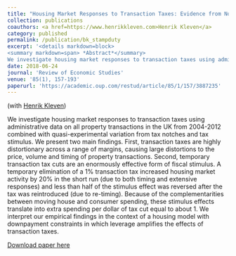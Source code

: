 ```yaml
---
title: "Housing Market Responses to Transaction Taxes: Evidence from Notches and Stimulus in the UK"
collection: publications
coauthors: <a href=https://www.henrikkleven.com>Henrik Kleven</a>
category: published
permalink: /publication/bk_stampduty
excerpt: '<details markdown=block>
<summary markdown=span> *Abstract*</summary> 
We investigate housing market responses to transaction taxes using administrative data on all property transactions in the UK from 2004-2012 combined with quasi-experimental variation from tax notches and tax stimulus. We present two main findings. First, transaction taxes are highly distortionary across a range of margins, causing large distortions to the price, volume and timing of property transactions. Second, temporary transaction tax cuts are an enormously effective form of fiscal stimulus. A temporary elimination of a 1% transaction tax increased housing market activity by 20% in the short run (due to both timing and extensive responses) and less than half of the stimulus effect was reversed after the tax was reintroduced (due to re-timing). Because of the complementarities between moving house and consumer spending, these stimulus effects translate into extra spending per dollar of tax cut equal to about 1. We interpret our empirical findings in the context of a housing model with downpayment constraints in which leverage amplifies the effects of transaction taxes.'
date: 2018-06-24
journal: 'Review of Economic Studies'
venue: '85(1), 157-193'
paperurl: 'https://academic.oup.com/restud/article/85/1/157/3887235'
---
```

(with [Henrik Kleven](https://www.henrikkleven.com))

 
We investigate housing market responses to transaction taxes using administrative data on all property transactions in the UK from 2004-2012 combined with quasi-experimental variation from tax notches and tax stimulus. We present two main findings. First, transaction taxes are highly distortionary across a range of margins, causing large distortions to the price, volume and timing of property transactions. Second, temporary transaction tax cuts are an enormously effective form of fiscal stimulus. A temporary elimination of a 1% transaction tax increased housing market activity by 20% in the short run (due to both timing and extensive responses) and less than half of the stimulus effect was reversed after the tax was reintroduced (due to re-timing). Because of the complementarities between moving house and consumer spending, these stimulus effects translate into extra spending per dollar of tax cut equal to about 1. We interpret our empirical findings in the context of a housing model with downpayment constraints in which leverage amplifies the effects of transaction taxes.

[Download paper here](https://academic.oup.com/restud/article/85/1/157/3887235)
